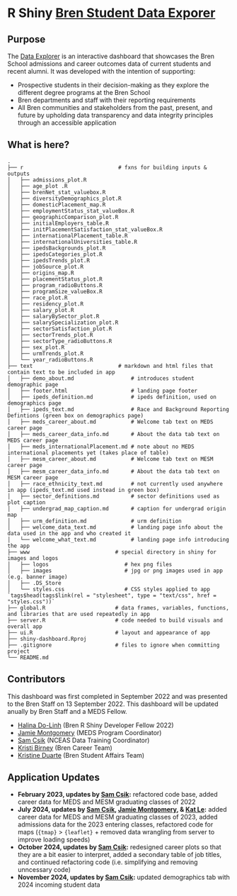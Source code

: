# R Shiny [Bren Student Data Exporer](https://shinyapps.bren.ucsb.edu/student-data-explorer/)

## Purpose
The [Data Explorer](https://shinyapps.bren.ucsb.edu/student-data-explorer/) is an interactive dashboard that showcases the Bren School admissions and career outcomes data of current students and recent alumni. It was developed with the intention of supporting:

* Prospective students in their decision-making as they explore the different degree programs at the Bren School
* Bren departments and staff with their reporting requirements
* All Bren communities and stakeholders from the past, present, and future by upholding data transparency and data integrity principles through an accessible application


## What is here?
    .
    ├── r                              # fxns for building inputs & outputs
    │   ├── admissions_plot.R                  
    │   ├── age_plot .R    
    │   ├── brenNet_stat_valuebox.R                  
    │   ├── diversityDemographics_plot.R                  
    │   ├── domesticPlacement_map.R                  
    │   ├── employmentStatus_stat_valueBox.R                  
    │   ├── geographicComparison_plot.R                  
    │   ├── initialEmployers_table.R 
    │   ├── initPlacementSatisfaction_stat_valueBox.R 
    │   ├── internationalPlacement_table.R 
    │   ├── internationalUniversities_table.R 
    │   ├── ipedsBackgrounds_plot.R 
    │   ├── ipedsCategories_plot.R 
    │   ├── ipedsTrends_plot.R 
    │   ├── jobSource_plot.R 
    │   ├── origins_map.R 
    │   ├── placementStatus_plot.R 
    │   ├── program_radioButtons.R 
    │   ├── programSize_valueBox.R 
    │   ├── race_plot.R 
    │   ├── residency_plot.R 
    │   ├── salary_plot.R 
    │   ├── salaryBySector_plot.R 
    │   ├── salarySpecialization_plot.R 
    │   ├── sectorSatisfaction_plot.R 
    │   ├── sectorTrends_plot.R 
    │   ├── sectorType_radioButtons.R 
    │   ├── sex_plot.R 
    │   ├── urmTrends_plot.R 
    │   └── year_radioButtons.R             
    ├── text                           # markdown and html files that contain text to be included in app
    │   ├── demo_about.md                  # introduces student demographic page
    │   ├── footer.html                    # landing page footer
    │   ├── ipeds_definition.md            # ipeds definition, used on demographics page
    │   ├── ipeds_text.md                  # Race and Background Reporting Defintions (green box on demographics page)
    │   ├── meds_career_about.md           # Welcome tab text on MEDS career page
    │   ├── meds_career_data_info.md       # About the data tab text on MEDS career page
    │   ├── meds_internationalPlacement.md # note about no MEDS international placements yet (takes place of table)
    │   ├── mesm_career_about.md           # Welcome tab text on MESM career page
    │   ├── mesm_career_data_info.md       # About the data tab text on MESM career page
    │   ├── race_ethnicity_text.md         # not currently used anywhere in app (ipeds_text.md used instead in green box)
    │   ├── sector_definitions.md          # sector definitions used as plot caption
    │   ├── undergrad_map_caption.md       # caption for undergrad origin map
    │   ├── urm_definition.md              # urm definition 
    │   ├── welcome_data_text.md           # landing page info about the data used in the app and who created it 
    │   └── welcome_what_text.md           # landing page info introducing the app
    ├── www                           # special directory in shiny for images and logos
    │   ├── logos                        # hex png files
    │   ├── images                       # jpg or png images used in app (e.g. banner image)
    │   ├── .DS_Store                    
    │   └── styles.css                   # CSS styles applied to app `tags$head(tags$link(rel = "stylesheet", type = "text/css", href = "styles.css"))`
    ├── global.R                      # data frames, variables, functions, and libraries that are used repeatedly in app
    ├── server.R                      # code needed to build visuals and overall app
    ├── ui.R                          # layout and appearance of app
    ├── shiny-dashboard.Rproj                 
    ├── .gitignore                    # files to ignore when committing project  
    └── README.md

## Contributors
This dashboard was first completed in September 2022 and was presented to the Bren Staff on 13 September 2022. This dashboard will be updated anually by Bren Staff and a MEDS Fellow. 

* [Halina Do-Linh](https://github.com/hdolinh) (Bren R Shiny Developer Fellow 2022)
* [Jamie Montgomery](https://github.com/jamiecmontgomery) (MEDS Program Coordinator)
* [Sam Csik](https://github.com/samanthacsik) (NCEAS Data Training Coordinator)
* [Kristi Birney](https://bren.ucsb.edu/people/kristi-birney) (Bren Career Team)
* [Kristine Duarte](https://bren.ucsb.edu/people/kristine-duarte) (Bren Student Affairs Team)

## Application Updates
* **February 2023, updates by [Sam Csik](https://github.com/samanthacsik):** refactored code base, added career data for MEDS and MESM graduating classes of 2022
* **July 2024, updates by [Sam Csik](https://github.com/samanthacsik), [Jamie Montgomery](https://github.com/jamiecmontgomery), & [Kat Le](https://github.com/katleyq):** added career data for MEDS and MESM graduating classes of 2023, added admissions data for the 2023 entering classes, refactored code for maps (`{tmap}` > `{leaflet}` + removed data wrangling from server to improve loading speeds)
* **October 2024, updates by [Sam Csik](https://github.com/samanthacsik):** redesigned career plots so that they are a bit easier to interpret, added a secondary table of job titles, and continued refactoring code (i.e. simplifying and removing unncessary code)
* **November 2024, updates by [Sam Csik](https://github.com/samanthacsik):** updated demographics tab with 2024 incoming student data

